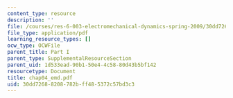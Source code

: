 ```yaml
---
content_type: resource
description: ''
file: /courses/res-6-003-electromechanical-dynamics-spring-2009/30dd72688208782bff485372c57bd3c3_chap04_emd.pdf
file_type: application/pdf
learning_resource_types: []
ocw_type: OCWFile
parent_title: Part I
parent_type: SupplementalResourceSection
parent_uid: 1d533ead-90b1-50e4-4c58-80d43b5bf142
resourcetype: Document
title: chap04_emd.pdf
uid: 30dd7268-8208-782b-ff48-5372c57bd3c3
---
```

